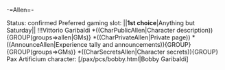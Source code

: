 -=Allen=-

Status: confirmed
Preferred gaming slot:
||__1st choice__|Anything but Saturday||
!!!Vittorio Garibaldi
*((CharPublicAllen|Character description)){GROUP(groups=&gt;allen|GMs)}
*((CharPrivateAllen|Private page))
*((AnnounceAllen|Experience tally and announcements)){GROUP}{GROUP(groups=&gt;GMs)}
*((CharSecretsAllen|Character secrets)){GROUP}
Pax Artificium character: [/pax/pcs/bobby.html|Bobby Garibaldi]

